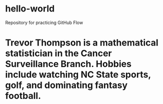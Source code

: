 # hello-world
Repository for practicing GitHub Flow

# Trevor Thompson is a mathematical statistician in the Cancer Surveillance Branch.  Hobbies include watching NC State sports, golf, and dominating fantasy football.
